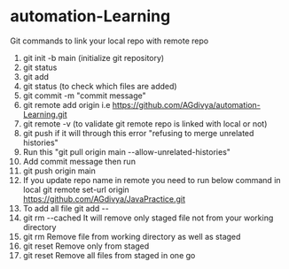 # automation-Learning
Git commands to link your local repo with remote repo
1. git init -b main (initialize git repository)
2. git status
3. git add <filename>
4. git status (to check which files are added)
5. git commit -m "commit message"
6. git remote add origin <repo clone link> i.e https://github.com/AGdivya/automation-Learning.git 
7. git remote -v (to validate git remote repo is linked with local or not)
8. git push 
     if it will through this error "refusing to merge unrelated histories"
9. Run this "git pull origin main --allow-unrelated-histories"
10. Add commit message then run 
11. git push origin main
12. If you update repo name in remote you need to run below command in local
    git remote set-url origin https://github.com/AGdivya/JavaPractice.git
13. To add all file git add --
14. git rm --cached <file>   It will remove only staged file not from your working directory
15. git rm <file>   Remove file from working directory as well as staged
16. git reset <file> Remove only from staged 
17. git reset  Remove all files from staged in one go